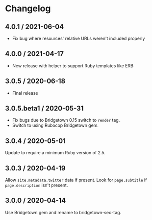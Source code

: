 # Changelog

## 4.0.1 / 2021-06-04

* Fix bug where resources' relative URLs weren't included properly

## 4.0.0 / 2021-04-17

* New release with helper to support Ruby templates like ERB

## 3.0.5  / 2020-06-18

* Final release

## 3.0.5.beta1 / 2020-05-31

* Fix bugs due to Bridgetown 0.15 switch to `render` tag.
* Switch to using Rubocop Bridgetown gem.

## 3.0.4 / 2020-05-01

Update to require a minimum Ruby version of 2.5.

## 3.0.3 / 2020-04-19

Allow `site.metadata.twitter` data if present. Look for `page.subtitle` if
`page.description` isn't present.

## 3.0.0 / 2020-04-14

Use Bridgetown gem and rename to bridgetown-seo-tag.
